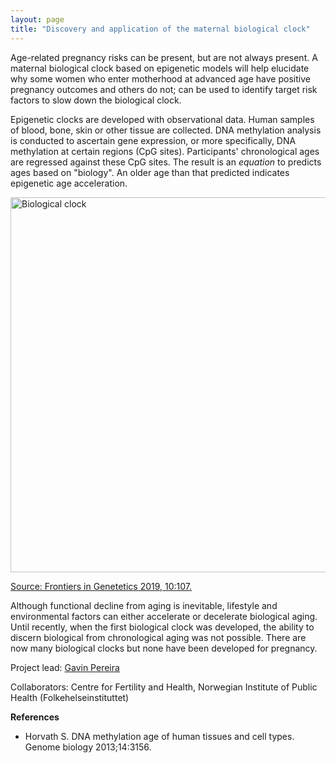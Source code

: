 ```yaml
---
layout: page
title: "Discovery and application of the maternal biological clock"
---
```


Age-related pregnancy risks can be present, but are not always present.  A maternal biological clock based on epigenetic models will help elucidate why some women who enter motherhood at advanced age have positive pregnancy outcomes and others do not; can be used to identify target risk factors to slow down the biological clock. 

Epigenetic clocks are developed with observational data. Human samples of blood, bone, skin or other tissue are collected. DNA methylation analysis is conducted to ascertain gene expression, or more specifically,  DNA methylation at certain regions (CpG sites). Participants' chronological ages are regressed against these CpG sites. The result is an *equation* to predicts ages based on "biology". An older age than that predicted indicates epigenetic age acceleration. 

<img src="https://www.frontiersin.org/files/Articles/441753/fgene-10-00107-HTML/image_m/fgene-10-00107-g002.jpg" width="600" alt="Biological clock">

[Source: Frontiers in Genetetics 2019, 10:107.](https://journals.plos.org/plosone/article?id=10.1371/journal.pone.0255000)


Although functional decline from aging is inevitable, lifestyle and environmental factors can either accelerate or decelerate biological aging. Until recently, when the first biological clock was developed, the ability to discern biological from chronological aging was not possible. There are now many biological clocks but none have been developed for pregnancy. 

Project lead: [Gavin Pereira](https://gavinfpereira.github.io/)

Collaborators: Centre for Fertility and Health, Norwegian Institute of Public Health (Folkehelseinstituttet)

**References**
* Horvath S. DNA methylation age of human tissues and cell types. Genome biology 2013;14:3156.
